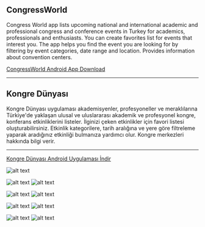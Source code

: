 


**CongressWorld**
---
Congress World app lists upcoming national and international academic and professional congress and conference events in Turkey for academics, professionals and enthusiasts. You can create favorites list for events that interest you. The app helps you find the event you are looking for by filtering by event categories, date range and location. Provides information about convention centers.

[CongressWorld Android App Download](https://play.google.com/store/apps/details?id=com.congress.app)

---
**Kongre Dünyası**
---
Kongre Dünyası uygulaması akademisyenler, profesyoneller ve meraklılarına Türkiye'de yaklaşan ulusal ve uluslararası akademik ve profesyonel kongre, konferans etkinliklerini listeler. İlginizi çeken etkinlikler için favori listesi oluşturabilirsiniz. Etkinlik kategorilere, tarih aralığına ve yere göre filtreleme yaparak aradığınız etkinliği bulmanıza yardımcı olur. Kongre merkezleri hakkında bilgi verir.

---

[Kongre Dünyası Android Uygulaması İndir](https://play.google.com/store/apps/details?id=com.congress.app)

![alt text](https://github.com/gencharitaci/CongressWorld/blob/main/feature-image_1024x500.jpg?raw=true)

![alt text](https://github.com/gencharitaci/CongressWorld/blob/main/ss1.jpg?raw=true)
![alt text](https://github.com/gencharitaci/CongressWorld/blob/main/ss1.jpg?raw=true)

![alt text](https://github.com/gencharitaci/CongressWorld/blob/main/ss1.jpg?raw=true)
![alt text](https://github.com/gencharitaci/CongressWorld/blob/main/ss1.jpg?raw=true)

![alt text](https://github.com/gencharitaci/CongressWorld/blob/main/ss1.jpg?raw=true)
![alt text](https://github.com/gencharitaci/CongressWorld/blob/main/ss1.jpg?raw=true)

![alt text](https://github.com/gencharitaci/CongressWorld/blob/main/ss1.jpg?raw=true)
![alt text](https://github.com/gencharitaci/CongressWorld/blob/main/ss1.jpg?raw=true)



